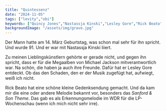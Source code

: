 ```yaml
---
title: "Quintessenz"
date: "2024-11-05"
tags: ["levity","obi"]
keywords: ["Quincy Jones","Nastassja Kinski","Lesley Gore","Rick Beato","Lesley Gore"]
backgroundImage: "/assets/img/grave.jpg"
---
```

Der Mann hatte am 14. März Geburtstag, was schon mal sehr für ihn spricht. Und wurde 91. Und er war mit Nastassja Kinski liiert.

Zu meinen Lieblingskünstlern gehörte er gerade nicht, und gegen ihn spricht, dass er für die Megaalben von Michael Jackson mitverantwortlich war. Na schön, die haben ja auch ihre Freunde. Dafür hat er Lesley Gore entdeckt. Ob das den Schaden, den er der Musik zugefügt hat, aufwiegt, weiß ich nicht.

Rick Beato hat eine schöne kleine Gedenksendung gemacht. Und da kam mir die eine oder andere Melodie bekannt vor, besonders das *Sanford & Son Theme*. Das gab es als Erkennungsmelodie im WDR für die LP-Wochenschau (wenn ich mich nicht sehr irre).